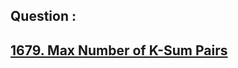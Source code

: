 ## Question : 
<h2> <a href="https://leetcode.com/problems/max-number-of-k-sum-pairs/">1679. Max Number of K-Sum Pairs</a>
